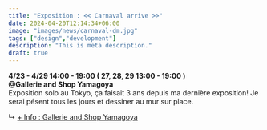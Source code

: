 ```yaml
---
title: "Exposition : << Carnaval arrive >>"
date: 2024-04-20T12:14:34+06:00
image: "images/news/carnaval-dm.jpg"
tags: ["design","development"]
description: "This is meta description."
draft: true
---
```


**4/23 - 4/29 14:00 - 19:00 ( 27, 28, 29 13:00 - 19:00 )**  
**@Gallerie and Shop Yamagoya**  
Exposition solo au Tokyo, ça faisait 3 ans depuis ma dernière exposition! Je serai pésent tous les jours et dessiner au mur sur place.  

↳ [+ Info : Gallerie and Shop Yamagoya](https://galleryyamagoya.com/2024/takeshi-jonoo-exhibition-2/)  
<!--more-->